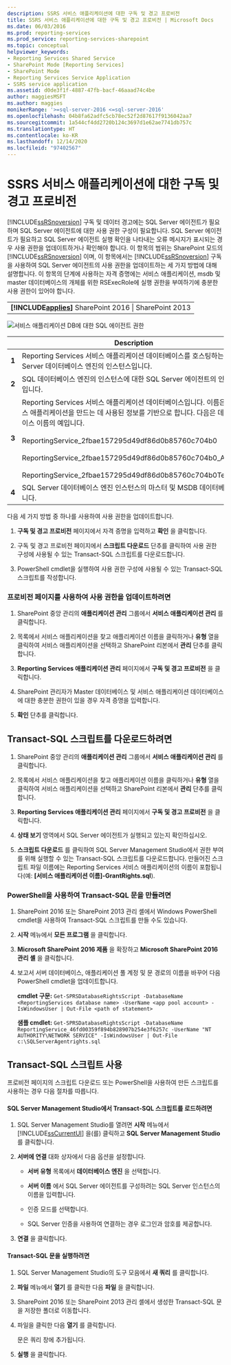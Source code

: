 ```yaml
---
description: SSRS 서비스 애플리케이션에 대한 구독 및 경고 프로비전
title: SSRS 서비스 애플리케이션에 대한 구독 및 경고 프로비전 | Microsoft Docs
ms.date: 06/03/2016
ms.prod: reporting-services
ms.prod_service: reporting-services-sharepoint
ms.topic: conceptual
helpviewer_keywords:
- Reporting Services Shared Service
- SharePoint Mode [Reporting Services]
- SharePoint Mode
- Reporting Services Service Application
- SSRS service application
ms.assetid: d0de3f1f-4887-47fb-bacf-46aaad74c4be
author: maggiesMSFT
ms.author: maggies
monikerRange: '>=sql-server-2016 <=sql-server-2016'
ms.openlocfilehash: 04b8fa62adfc5cb78ec52f2d87617f9136042aa7
ms.sourcegitcommit: 1a544cf4dd2720b124c3697d1e62ae7741db757c
ms.translationtype: HT
ms.contentlocale: ko-KR
ms.lasthandoff: 12/14/2020
ms.locfileid: "97402567"
---
```

# <a name="provision-subscriptions-and-alerts-for-ssrs-service-applications"></a>SSRS 서비스 애플리케이션에 대한 구독 및 경고 프로비전
  [!INCLUDE[ssRSnoversion](../../includes/ssrsnoversion-md.md)] 구독 및 데이터 경고에는 SQL Server 에이전트가 필요하며 SQL Server 에이전트에 대한 사용 권한 구성이 필요합니다. SQL Server 에이전트가 필요하고 SQL Server 에이전트 실행 확인을 나타내는 오류 메시지가 표시되는 경우 사용 권한을 업데이트하거나 확인해야 합니다. 이 항목의 범위는 SharePoint 모드의 [!INCLUDE[ssRSnoversion](../../includes/ssrsnoversion-md.md)] 이며, 이 항목에서는 [!INCLUDE[ssRSnoversion](../../includes/ssrsnoversion-md.md)] 구독을 사용하여 SQL Server 에이전트의 사용 권한을 업데이트하는 세 가지 방법에 대해 설명합니다. 이 항목의 단계에 사용하는 자격 증명에는 서비스 애플리케이션, msdb 및 master 데이터베이스의 개체를 위한 RSExecRole에 실행 권한을 부여하기에 충분한 사용 권한이 있어야 합니다.  
  
||  
|-|  
|**[!INCLUDE[applies](../../includes/applies-md.md)]**  SharePoint 2016 &#124; SharePoint 2013|  
  
 ![서비스 애플리케이션 DB에 대한 SQL 에이전트 권한](../../reporting-services/install-windows/media/rs-provisionsqlagent.gif "서비스 애플리케이션 DB에 대한 SQL 에이전트 권한")  
  
||Description|  
|------|-----------------|  
|**1**|Reporting Services 서비스 애플리케이션 데이터베이스를 호스팅하는 SQL Server 데이터베이스 엔진의 인스턴스입니다.|  
|**2**|SQL 데이터베이스 엔진의 인스턴스에 대한 SQL Server 에이전트의 인스턴스입니다.|  
|**3**|Reporting Services 서비스 애플리케이션 데이터베이스입니다. 이름은 서비스 애플리케이션을 만드는 데 사용된 정보를 기반으로 합니다. 다음은 데이터베이스 이름의 예입니다.<br /><br /> ReportingService_2fbae157295d49df86d0b85760c704b0<br /><br /> ReportingService_2fbae157295d49df86d0b85760c704b0_Alerting<br /><br /> ReportingService_2fbae157295d49df86d0b85760c704b0TempDB|  
|**4**|SQL Server 데이터베이스 엔진 인스턴스의 마스터 및 MSDB 데이터베이스입니다.|  
  
 다음 세 가지 방법 중 하나를 사용하여 사용 권한을 업데이트합니다.  
  
1.  **구독 및 경고 프로비전** 페이지에서 자격 증명을 입력하고 **확인** 을 클릭합니다.  
  
2.  구독 및 경고 프로비전 페이지에서 **스크립트 다운로드** 단추를 클릭하여 사용 권한 구성에 사용될 수 있는 Transact-SQL 스크립트를 다운로드합니다.  
  
3.  PowerShell cmdlet을 실행하여 사용 권한 구성에 사용될 수 있는 Transact-SQL 스크립트를 작성합니다.  
  
### <a name="to-update-permissions-using-the-provision-page"></a>프로비전 페이지를 사용하여 사용 권한을 업데이트하려면  
  
1.  SharePoint 중앙 관리의 **애플리케이션 관리** 그룹에서 **서비스 애플리케이션 관리** 를 클릭합니다.  
  
2.  목록에서 서비스 애플리케이션을 찾고 애플리케이션 이름을 클릭하거나 **유형** 열을 클릭하여 서비스 애플리케이션을 선택하고 SharePoint 리본에서 **관리** 단추를 클릭합니다.  
  
3.  **Reporting Services 애플리케이션 관리** 페이지에서 **구독 및 경고 프로비전** 을 클릭합니다.  
  
4.  SharePoint 관리자가 Master 데이터베이스 및 서비스 애플리케이션 데이터베이스에 대한 충분한 권한이 있을 경우 자격 증명을 입력합니다.  
  
5.  **확인** 단추를 클릭합니다.  
  
##  <a name="to-download-the-transact-sql-script"></a><a name="bkmk_download"></a> Transact-SQL 스크립트를 다운로드하려면  
  
1.  SharePoint 중앙 관리의 **애플리케이션 관리** 그룹에서 **서비스 애플리케이션 관리** 를 클릭합니다.  
  
2.  목록에서 서비스 애플리케이션을 찾고 애플리케이션 이름을 클릭하거나 **유형** 열을 클릭하여 서비스 애플리케이션을 선택하고 SharePoint 리본에서 **관리** 단추를 클릭합니다.  
  
3.  **Reporting Services 애플리케이션 관리** 페이지에서 **구독 및 경고 프로비전** 을 클릭합니다.  
  
4.  **상태 보기** 영역에서 SQL Server 에이전트가 실행되고 있는지 확인하십시오.  
  
5.  **스크립트 다운로드** 를 클릭하여 SQL Server Management Studio에서 권한 부여를 위해 실행할 수 있는 Transact-SQL 스크립트를 다운로드합니다. 만들어진 스크립트 파일 이름에는 Reporting Services 서비스 애플리케이션의 이름이 포함됩니다(예: **[서비스 애플리케이션 이름]-GrantRights.sql**).  
  
### <a name="to-generate-the-transact-sql-statement-with-powershell"></a>PowerShell을 사용하여 Transact-SQL 문을 만들려면  
  
1.  SharePoint 2016 또는 SharePoint 2013 관리 셸에서 Windows PowerShell cmdlet을 사용하여 Transact-SQL 스크립트를 만들 수도 있습니다.  
  
2.  **시작** 메뉴에서 **모든 프로그램** 을 클릭합니다.  
  
3.  **Microsoft SharePoint 2016 제품** 을 확장하고 **Microsoft SharePoint 2016 관리 셸** 을 클릭합니다.
  
4.  보고서 서버 데이터베이스, 애플리케이션 풀 계정 및 문 경로의 이름을 바꾸어 다음 PowerShell cmdlet을 업데이트합니다.  
  
     **cmdlet 구문:** `Get-SPRSDatabaseRightsScript -DatabaseName <ReportingServices database name> -UserName <app pool account> -IsWindowsUser | Out-File <path of statement>`  
  
     **샘플 cmdlet:** `Get-SPRSDatabaseRightsScript -DatabaseName ReportingService_46fd00359f894b828907b254e3f6257c -UserName "NT AUTHORITY\NETWORK SERVICE" -IsWindowsUser | Out-File c:\SQLServerAgentrights.sql`  
  
## <a name="using-the-transact-sql-script"></a>Transact-SQL 스크립트 사용  
 프로비전 페이지의 스크립트 다운로드 또는 PowerShell을 사용하여 만든 스크립트를 사용하는 경우 다음 절차를 따릅니다.  
  
#### <a name="to-load-the-transact-sql-script-in-sql-server-management-studio"></a>SQL Server Management Studio에서 Transact-SQL 스크립트를 로드하려면  
  
1.  SQL Server Management Studio를 열려면 **시작** 메뉴에서 [!INCLUDE[ssCurrentUI](../../includes/sscurrentui-md.md)] 을(를) 클릭하고 **SQL Server Management Studio** 를 클릭합니다.  
  
2.  **서버에 연결** 대화 상자에서 다음 옵션을 설정합니다.  
  
    -   **서버 유형** 목록에서 **데이터베이스 엔진** 을 선택합니다.  
  
    -   **서버 이름** 에서 SQL Server 에이전트를 구성하려는 SQL Server 인스턴스의 이름을 입력합니다.  
  
    -   인증 모드를 선택합니다.  
  
    -   SQL Server 인증을 사용하여 연결하는 경우 로그인과 암호를 제공합니다.  
  
3.  **연결** 을 클릭합니다.  
  
#### <a name="to-run-the-transact-sql-statement"></a>Transact-SQL 문을 실행하려면  
  
1.  SQL Server Management Studio의 도구 모음에서 **새 쿼리** 를 클릭합니다.  
  
2.  **파일** 메뉴에서 **열기** 를 클릭한 다음 **파일** 을 클릭합니다.  
  
3.  SharePoint 2016 또는 SharePoint 2013 관리 셸에서 생성한 Transact-SQL 문을 저장한 폴더로 이동합니다.  
  
4.  파일을 클릭한 다음 **열기** 를 클릭합니다.  
  
     문은 쿼리 창에 추가됩니다.  
  
5.  **실행** 을 클릭합니다.  
  
  
